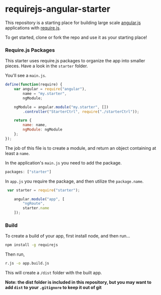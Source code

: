 requirejs-angular-starter
=========================

This repository is a starting place for building large scale [angular.js](http://angularjs.org) applications with [require.js](http://requirejs.org).

To get started, clone or fork the repo and use it as your starting place!

### Require.js Packages
This starter uses require.js packages to organize the app into smaller pieces. Have a look in the `starter` folder.

You'll see a `main.js`.

```js
define(function(require) {
    var angular = require("angular"),
        name = "my.starter",
        ngModule;

    ngModule = angular.module("my.starter", [])
        .controller("StarterCtrl", require("./starterCtrl"));

    return {
        name: name,
        ngModule: ngModule
    };
});
```

The job of this file is to create a module, and return an object containing at least a `name`.

In the application's `main.js` you need to add the package.

```js
packages: ["starter"]
```

In `app.js` you require the package, and then utilize the `package.name`.

```js
 var starter = require("starter");

    angular.module("app", [
        "ngRoute",
        starter.name
    ]);
```


### Build
To create a build of your app, first install node, and then run...

```bash
npm install -g requirejs
```

Then run,

```bash
r.js -o app.build.js
```

This will create a `/dist` folder with the built app.

**Note: the dist folder is included in this repository, but you may want to add `dist` to your `.gitignore` to keep it out of git**
